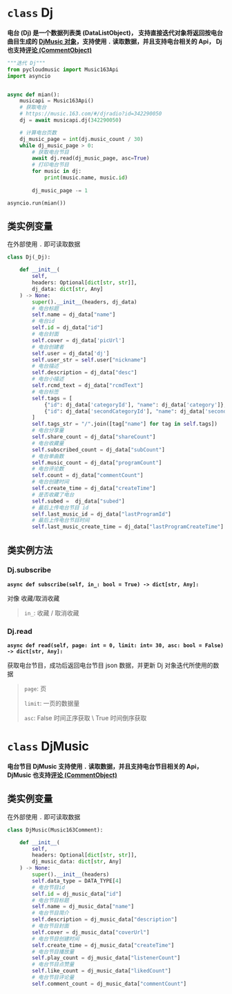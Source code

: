 # `class` Dj

**电台 (Dj) 是一个数据列表类 (DataListObject)， 支持直接迭代对象将返回按电台曲目生成的 [DjMusic 对象](/pycloudmusic/Dj?id=class-djmusic)，支持使用 `.` 读取数据，并且支持电台相关的 Api， Dj 也支持[评论 (CommentObject)](/pycloudmusic/CommentObject)**

```python
"""迭代 Dj"""
from pycloudmusic import Music163Api
import asyncio


async def mian():
    musicapi = Music163Api()
    # 获取电台
    # https://music.163.com/#/djradio?id=342290050
    dj = await musicapi.dj(342290050)

    # 计算电台页数
    dj_music_page = int(dj.music_count / 30)
    while dj_music_page > 0:
        # 获取电台节目
        await dj.read(dj_music_page, asc=True)
        # 打印电台节目
        for music in dj:
            print(music.name, music.id)
        
        dj_music_page -= 1

asyncio.run(mian())
```

## 类实例变量

在外部使用 `.` 即可读取数据

```python
class Dj(_Dj):

    def __init__(
        self, 
        headers: Optional[dict[str, str]], 
        dj_data: dict[str, Any]
    ) -> None:
        super().__init__(headers, dj_data)
        # 电台标题
        self.name = dj_data["name"]
        # 电台id
        self.id = dj_data["id"]
        # 电台封面
        self.cover = dj_data['picUrl']
        # 电台创建者
        self.user = dj_data['dj']
        self.user_str = self.user["nickname"]
        # 电台描述
        self.description = dj_data["desc"]
        # 电台小描述
        self.rcmd_text = dj_data["rcmdText"]
        # 电台标签
        self.tags = [
            {"id": dj_data['categoryId'], "name": dj_data['category']},
            {"id": dj_data['secondCategoryId'], "name": dj_data['secondCategory']},
        ]
        self.tags_str = "/".join([tag["name"] for tag in self.tags])
        # 电台分享量
        self.share_count = dj_data["shareCount"]
        # 电台收藏量
        self.subscribed_count = dj_data["subCount"]
        # 电台单曲数
        self.music_count = dj_data["programCount"]
        # 电台评论数
        self.count = dj_data["commentCount"]
        # 电台创建时间
        self.create_time = dj_data["createTime"]
        # 是否收藏了电台
        self.subed =  dj_data["subed"]
        # 最后上传电台节目 id
        self.last_music_id = dj_data["lastProgramId"]
        # 最后上传电台节目时间
        self.last_music_create_time = dj_data["lastProgramCreateTime"]
```

## 类实例方法

### Dj.subscribe

**`async def subscribe(self, in_: bool = True) -> dict[str, Any]:`**

对像 收藏/取消收藏

> `in_`: 收藏 / 取消收藏

### Dj.read

**`async def read(self, page: int = 0, limit: int= 30, asc: bool = False) -> dict[str, Any]:`**

获取电台节目，成功后返回电台节目 json 数据，并更新 Dj 对象迭代所使用的数据

> `page`: 页
>
> `limit`: 一页的数据量
>
> `asc`: False 时间正序获取 \ True 时间倒序获取

# `class` DjMusic

**电台节目 DjMusic 支持使用 `.` 读取数据，并且支持电台节目相关的 Api， DjMusic 也支持[评论 (CommentObject)](/pycloudmusic/CommentObject)**

## 类实例变量

在外部使用 `.` 即可读取数据

```python
class DjMusic(Music163Comment):

    def __init__(
        self, 
        headers: Optional[dict[str, str]], 
        dj_music_data: dict[str, Any]
    ) -> None:
        super().__init__(headers)
        self.data_type = DATA_TYPE[4]
        # 电台节目id
        self.id = dj_music_data["id"]
        # 电台节目标题
        self.name = dj_music_data["name"]
        # 电台节目简介
        self.description = dj_music_data["description"]
        # 电台节目封面
        self.cover = dj_music_data["coverUrl"]
        # 电台节目创建时间
        self.create_time = dj_music_data["createTime"]
        # 电台节目播放量
        self.play_count = dj_music_data["listenerCount"]
        # 电台节目点赞量
        self.like_count = dj_music_data["likedCount"]
        # 电台节目评论量
        self.comment_count = dj_music_data["commentCount"]
```